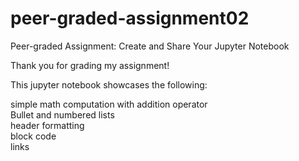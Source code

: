 # peer-graded-assignment02
Peer-graded Assignment: Create and Share Your Jupyter Notebook

Thank you for grading my assignment!

This jupyter notebook showcases the following:

  simple math computation with addition operator <br>
  Bullet and numbered lists <br>
  header formatting <br>
  block code <br>
  links
